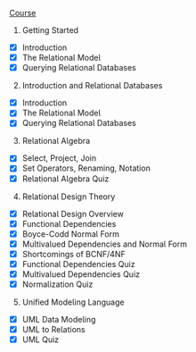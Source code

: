 [Course](https://learning.edx.org/course/course-v1:StanfordOnline+SOE.YDB-MDL_THEORY0001+2T2020/home)

1. Getting Started

- [x] Introduction
- [x] The Reationa Mode
- [x] Querying Reationa Databases

2. Introduction and Reationa Databases

- [x] Introduction
- [x] The Reationa Mode
- [x] Querying Reationa Databases
    
3. Reationa Agebra

- [x] Seect, Project, Join
- [x] Set Operators, Renaming, Notation
- [x] Reationa Agebra Quiz
    
4. Reationa Design Theory

- [x] Reationa Design Overview
- [x] Functiona Dependencies
- [x] Boyce-Codd Norma Form
- [x] Mutivaued Dependencies and Norma Form
- [x] Shortcomings of BCNF/4NF
- [x] Functiona Dependencies Quiz
- [x] Mutivaued Dependencies Quiz
- [x] Normaization Quiz
    
5. Unified Modeing Language

- [x] UML Data Modeing
- [x] UML to Reations
- [x] UML Quiz
